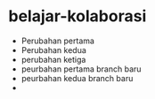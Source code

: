 # belajar-kolaborasi

- Perubahan pertama
- Perubahan kedua
- perubahan ketiga
- peurbahan pertama branch baru
- peurbahan kedua branch baru
- 
